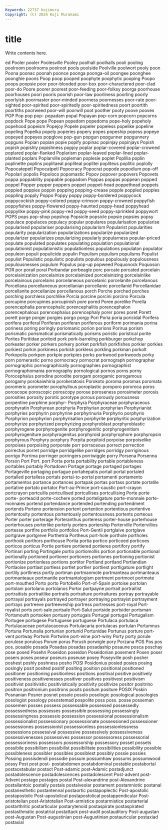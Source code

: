 ```yaml
---
Keywords: 22737 kojimura
Copyright: (C) 2024 Koji Murakami
---
```


# title

Write contents here.



ed Pooler pooler
Poolesville Pooley poolhall poolhalls pooli pooling poolroom poolrooms poolroot pools
poolside Poolville poolwort pooly poon Poona poonac poonah poonce poonga
poonga-oil poongee poonghee poonghie poons Poop poop pooped poophyte poophytic
pooping Poopo poops poopsie poor poor-blooded poor-box poor-charactered poor-clad poor-do
Poore poorer poorest poor-feeding poor-folksy poorga poorhouse poorhouses poori pooris
poorish poor-law poorliness poorling poorly poorlyish poormaster poor-minded poorness poornesses
poor-rate poor-sighted poor-spirited poor-spiritedly poor-spiritedness poort poortith poortiths poorweed poor-will
poorwill poot poother pooty poove pooves POP Pop pop pop-
popadam popal Popayan pop-corn popcorn popcorns popdock Pope pope Popean
popedom popedoms pope-holy popeholy popehood popeism Popejoy Popele popeler popeless
popelike popeline popeling Popelka popely poperies popery popes popeship popess
popeye popeyed popeyes popglove pop-gun popgun popgunner popgunnery popguns Popian
popian popie popify popinac popinjay popinjays Popish popish popishly popishness
popjoy poplar poplar-covered poplar-crowned poplared poplar-flanked Poplarism poplar-leaved poplar-lined poplar-planted
poplars Poplarville popleman poplesie poplet Poplilia poplin poplinette poplins poplitaeal
popliteal poplitei popliteus poplitic poplolly Popocatepetl Popocatpetl Popocracy Popocrat popode
popodium pop-off Popolari popolis Popoloco popomastic Popov popover popovers Popovets
poppa poppability poppable poppadom Poppas poppas poppean popped poppel Popper
popper poppers poppet poppet-head poppethead poppets poppied poppies poppin popping
popping-crease popple poppled popples poppling popply Poppo Poppy poppy poppy-bordered
poppycock poppycockish poppy-colored poppy-crimson poppy-crowned poppyfish poppyfishes poppy-flowered poppy-haunted poppy-head
poppyhead poppylike poppy-pink poppy-red poppy-seed poppy-sprinkled poppywort POPS pops pop-shop
popshop Popsicle popsicle popsie popsies popsy populace populaces populacy popular
populares popularisation popularise popularised populariser popularising popularism Popularist popularities popularity
popularization popularizations popularize popularized popularizer popularizes popularizing popularly popularness popular-priced
populate populated populates populating population populational populationist populationistic populationless populations
populaton populator populeon populi populicide populin Populism populism populisms Populist
populist Populistic populistic populists populous populously populousness populousnesses populum Populus
pop-up popweed Poquonock Poquoson POR por porail poral Porbandar porbeagle
porc porcate porcated porcelain porcelainization porcelainize porcelainized porcelainizing porcelainlike porcelainous
porcelains porcelaneous porcelanic porcelanite porcelanous Porcellana porcellaneous porcellanian porcellanic porcellanid
Porcellanidae porcellanite porcellanize porcellanous porch Porche porched porches porching porchless
porchlike Porcia porcine porcini porcino Porcula porcupine porcupines porcupinish pore
pored Poree porelike Porella porencephalia porencephalic porencephalitis porencephalon porencephalous porencephalus
porencephaly porer pores poret Porett porett porge porger porgies porgo
porgy Pori Poria poria poricidal Porifera porifera poriferal Poriferan poriferan
poriferous poriform porimania porina poriness poring poringly poriomanic porion porions
Porirua porism porismatic porismatical porismatically porisms poristic poristical porite Porites
Poritidae poritoid pork pork-barreling porkburger porkchop porkeater porker porkers porkery
porket porkfish porkfishes porkier porkies porkiest porkin porkiness porkish porkless
porkling porkman porkolt Porkopolis porkpen porkpie porkpies porks porkwood porkwoods
porky porn pornerastic porno pornocracy pornocrat pornograph pornographer pornographic pornographically
pornographies pornographist pornographomania pornography pornological pornos porns porny Porocephalus porodine
porodite porogam porogamic porogamous porogamy porokaiwhiria porokeratosis Porokoto poroma poromas
poromata poromeric porometer porophyllous poroplastic poroporo pororoca poros poroscope poroscopic
poroscopy porose poroseness porosimeter porosis porosities porosity porotic porotype porous
porously porousness porpentine porphine porphyr- Porphyra Porphyraceae porphyraceous porphyratin Porphyrean
porphyria Porphyrian porphyrian Porphyrianist porphyries porphyrin porphyrine porphyrinuria Porphyrio porphyrio
Porphyrion porphyrion porphyrisation porphyrite porphyritic porphyrization porphyrize porphyrized porphyrizing porphyroblast
porphyroblastic porphyrogene porphyrogenite porphyrogenitic porphyrogenitism porphyrogeniture porphyrogenitus porphyroid porphyrophore porphyropsin
porphyrous Porphyry porphyry Porpita porpitoid porpoise porpoiselike porpoises porpoising porporate
porr porraceous porrect porrection porrectus porret porridge porridgelike porridges porridgy
porriginous porrigo Porrima porringer porringers porriwiggle porry Porsena Porsenna Porson
Port Port. port Porta porta portability portable portableness portables portably
Portadown Portage portage portaged portages Portageville portaging portague portahepatis portail
portal portaled portalled portalless portals portal-to-portal portamenti portamento portamentos portance
portances portapak portas portass portate portatile portative portato portator Port-au-Prince
port-caustic port-crayon portcrayon portcullis portcullised portcullises portcullising Porte porte porte-
porteacid porte-cochere ported porteligature porte-monnaie porte-monnaies portend portendance portended portending
portendment portends Porteno portension portent portention portentious portentive portentosity portentous
portentously portentousness portents porteous Porter porter porterage Porteranthus porteress porter-house
porterhouse porterhouses porterlike porterly porters portership Porterville Portervillios portesse portfire
portfolio portfolios Port-Gentil portglaive portglave portgrave portgreve Porthetria Portheus port-hole
porthole portholes porthook porthors porthouse Portia portia portico porticoed porticoes
porticos porticus Portie portiere portiered portieres portifory portify Portinari porting
Portingale portio portiomollis portion portionable portional portionally portioned portioner portioners
portiones portioning portionist portionize portionless portions portitor Portland portland Portlandian
Portlaoise portlast portless portlet portlier portliest portligature portlight portlily portliness
portly portman portmanmote portmanteau portmanteaus portmanteaux portmantle portmantologism portment portmoot
portmote port-mouthed Porto porto Portobello Port-of-Spain portoise portolan portolani portolano
portolanos Portor portpayne portrait portraitist portraitists portraitlike portraits portraiture portraitures
portray portrayable portrayal portrayals portrayed portrayer portraying portrayist portrayment portrays
portreeve portreeveship portress portresses port-royal Port-royalist ports port-sale portsale Port-Salut
portside portsider portsman Portsmouth portsoken portuary portugais Portugal portugal Portugalism
Portugee portugese Portuguese portuguese Portulaca portulaca Portulacaceae portulacaceous Portulacaria portulacas
portulan Portumnus Portuna Portunalia portunian portunid Portunidae Portunus porture port-vent
portway Portwin Portwine port-wine port-winy Porty porty porule porulose porulous
Porum porus Porush porwigle pory Porzana POS Pos pos pos.
posable posada Posadas posadas posadaship posaune posca poschay pose posed
Posehn Poseidon poseidon Poseidonian posement Posen poser posers poses poseur
poseurs poseuse posey Poseyville posh posher poshest poshly poshness posho
POSI Posidonius posied posies posing posingly posit posited positif positing
position positional positioned positioner positioning positionless positions positival positive positively
positiveness positivenesses positiver positives positivest positivism positivist positivistic positivistically positivity
positivize positor positrino positron positronium positrons posits positum positure POSIX
Poskin Posnanian Posner posnet posole posolo posologic posological posologies posologist
posology posostemad pospolite poss poss. posse posseman possemen posses possess
possessable possessed possessedly possessedness possesses possessible possessing possessingly possessingness possessio
possession possessional possessionalism possessionalist possessionary possessionate possessioned possessioner possessiones possessionist
possessionless possessionlessness possessions possessival possessive possessively possessiveness possessivenesses possessives possessor
possessoress possessorial possessoriness possessors possessorship possessory posset possets possibile possibilism
possibilist possibilitate possibilities possibility possible possibleness possibler possibles possiblest possibly
possie possies Possing possisdendi possodie possum possumhaw possums possumwood possy
Post post post- postabdomen postabdominal postable postabortal postacetabular postact Post-adamic
post-Adamic postadjunct postadolescence postadolescences postadolescent Post-advent post-Advent postage postages postal
Post-alexandrine post-Alexandrine postallantoic postally postals postalveolar postament postamniotic postanal postanesthetic
postantennal postaortic postapoplectic Post-apostolic postapostolic Post-apostolical postapostolical postappendicular Post-aristotelian post-Aristotelian
Post-armistice postarmistice postarterial postarthritic postarticular postarytenoid postaspirate postaspirated postasthmatic postatrial
postattack post-audit postauditory Post-augustan post-Augustan Post-augustinian post-Augustinian postauricular postaxiad postaxial
